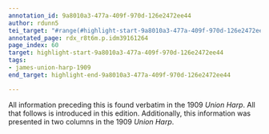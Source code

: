 ```yaml
---
annotation_id: 9a8010a3-477a-409f-970d-126e2472ee44
author: rdunn5
tei_target: "#range(#highlight-start-9a8010a3-477a-409f-970d-126e2472ee44, #highlight-end-9a8010a3-477a-409f-970d-126e2472ee44)"
annotated_page: rdx_r8t6m.p.idm39161264
page_index: 60
target: highlight-start-9a8010a3-477a-409f-970d-126e2472ee44
tags:
- james-union-harp-1909
end_target: highlight-end-9a8010a3-477a-409f-970d-126e2472ee44

---
```

All information preceding this is found verbatim in the 1909 *Union Harp*.  All that follows is introduced in this edition.  Additionally, this information was presented in two columns in the 1909 *Union Harp*.